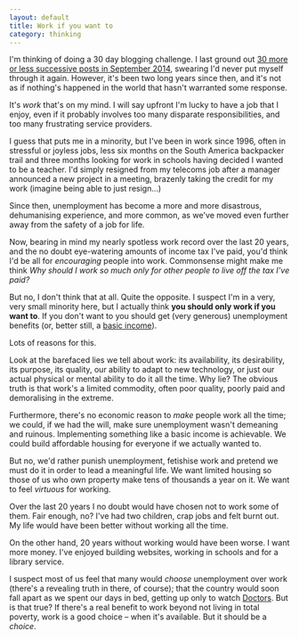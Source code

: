 ```yaml
---
layout: default
title: Work if you want to
category: thinking
---
```


I'm thinking of doing a 30 day blogging challenge. I last ground out [30 more or less successive posts in September 2014](/2014/09/30-days-a-blogger/), swearing I'd never put myself through it again. However, it's been two long years since then, and it's not as if nothing's happened in the world that hasn't warranted some response.

It's _work_ that's on my mind. I will say upfront I'm lucky to have a job that I enjoy, even if it probably involves too many disparate responsibilities, and too many frustrating service providers.

I guess that puts me in a minority, but I've been in work since 1996, often in stressful or joyless jobs, less six months on the South America backpacker trail and three months looking for work in schools having decided I wanted to be a teacher. I'd simply resigned from my telecoms job after a manager announced a new project in a meeting, brazenly taking the credit for my work (imagine being able to just resign&hellip;)

Since then, unemployment has become a more and more disastrous, dehumanising experience, and more common, as we've moved even further away from the safety of a job for life.

Now, bearing in mind my nearly spotless work record over the last 20 years, and the no doubt eye-watering amounts of income tax I've paid, you'd think I'd be all for _encouraging_ people into work. Commonsense might make me think <i>Why should I work so much only for other people to live off the tax I've paid?</i>

But no, I don't think that at all. Quite the opposite. I suspect I'm in a very, very small minority here, but I actually think **you should only work if you want to**. If you don't want to you should get (very generous) unemployment benefits (or, better still, a [basic income](/2013/09/basic-income-examples/)).

Lots of reasons for this.

Look at the barefaced lies we tell about work: its availability, its desirability, its purpose, its quality, our ability to adapt to new technology, or just our actual physical or mental ability to do it all the time. Why lie? The obvious truth is that work's a limited commodity, often poor quality, poorly paid and demoralising in the extreme.

Furthermore, there's no economic reason to _make_ people work all the time; we could, if we had the will, make sure unemployment wasn't demeaning and ruinous. Implementing something like a basic income is achievable. We could build affordable housing for everyone if we actually wanted to.

But no, we'd rather punish unemployment, fetishise work and pretend we must do it in order to lead a meaningful life. We want limited housing so those of us who own property make tens of thousands a year on it. We want to feel _virtuous_ for working.

Over the last 20 years I no doubt would have chosen not to work some of them. Fair enough, no? I've had two children, crap jobs and felt burnt out. My life would have been better without working all the time.

On the other hand, 20 years without working would have been worse. I want more money. I've enjoyed building websites, working in schools and for a library service.

I suspect most of us feel that many would _choose_ unemployment over work (there's a revealing truth in there, of course); that the country would soon fall apart as we spent our days in bed, getting up only to watch [Doctors](http://www.bbc.co.uk/programmes/b006mh9v). But is that true? If there's a real benefit to work beyond not living in total poverty, work is a good choice &#8211; when it's available. But it should be a _choice_.

